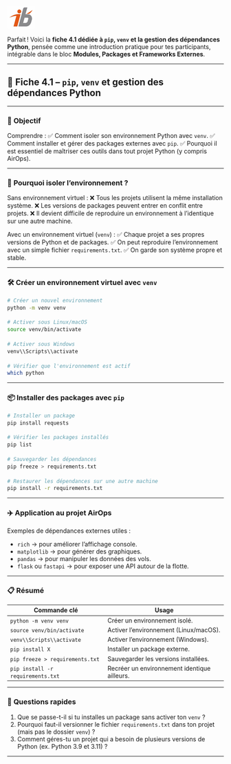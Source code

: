 ![Logo](images\logo.png)

Parfait ! Voici la **fiche 4.1 dédiée à `pip`, `venv` et la gestion des dépendances Python**, pensée comme une introduction pratique pour tes participants, intégrable dans le bloc **Modules, Packages et Frameworks Externes**.

---

## 🧩 Fiche 4.1 – `pip`, `venv` et gestion des dépendances Python

---

### 🎯 **Objectif**

Comprendre :
✅ Comment isoler son environnement Python avec `venv`.
✅ Comment installer et gérer des packages externes avec `pip`.
✅ Pourquoi il est essentiel de maîtriser ces outils dans tout projet Python (y compris AirOps).

---

### 🔎 **Pourquoi isoler l’environnement ?**

Sans environnement virtuel :
❌ Tous les projets utilisent la même installation système.
❌ Les versions de packages peuvent entrer en conflit entre projets.
❌ Il devient difficile de reproduire un environnement à l’identique sur une autre machine.

Avec un environnement virtuel (`venv`) :
✅ Chaque projet a ses propres versions de Python et de packages.
✅ On peut reproduire l’environnement avec un simple fichier `requirements.txt`.
✅ On garde son système propre et stable.

---

### 🛠 **Créer un environnement virtuel avec `venv`**

```bash
# Créer un nouvel environnement
python -m venv venv

# Activer sous Linux/macOS
source venv/bin/activate

# Activer sous Windows
venv\\Scripts\\activate

# Vérifier que l'environnement est actif
which python
```

---

### 📦 **Installer des packages avec `pip`**

```bash
# Installer un package
pip install requests

# Vérifier les packages installés
pip list

# Sauvegarder les dépendances
pip freeze > requirements.txt

# Restaurer les dépendances sur une autre machine
pip install -r requirements.txt
```

---

### ✈️ **Application au projet AirOps**

Exemples de dépendances externes utiles :

* `rich` → pour améliorer l’affichage console.
* `matplotlib` → pour générer des graphiques.
* `pandas` → pour manipuler les données des vols.
* `flask` ou `fastapi` → pour exposer une API autour de la flotte.

---

### 📋 **Résumé**

| Commande clé                      | Usage                                        |
| --------------------------------- | -------------------------------------------- |
| `python -m venv venv`             | Créer un environnement isolé.                |
| `source venv/bin/activate`        | Activer l’environnement (Linux/macOS).       |
| `venv\\Scripts\\activate`         | Activer l’environnement (Windows).           |
| `pip install X`                   | Installer un package externe.                |
| `pip freeze > requirements.txt`   | Sauvegarder les versions installées.         |
| `pip install -r requirements.txt` | Recréer un environnement identique ailleurs. |

---

### 🧪 **Questions rapides**

1. Que se passe-t-il si tu installes un package sans activer ton `venv` ?
2. Pourquoi faut-il versionner le fichier `requirements.txt` dans ton projet (mais pas le dossier `venv`) ?
3. Comment géres-tu un projet qui a besoin de plusieurs versions de Python (ex. Python 3.9 et 3.11) ?

---
